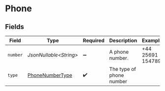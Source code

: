 # Phone


## Fields

| Field                                                         | Type                                                          | Required                                                      | Description                                                   | Example                                                       |
| ------------------------------------------------------------- | ------------------------------------------------------------- | ------------------------------------------------------------- | ------------------------------------------------------------- | ------------------------------------------------------------- |
| `number`                                                      | *JsonNullable\<String>*                                       | :heavy_minus_sign:                                            | A phone number.                                               | +44 25691 154789                                              |
| `type`                                                        | [PhoneNumberType](../../models/components/PhoneNumberType.md) | :heavy_check_mark:                                            | The type of phone number                                      |                                                               |